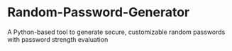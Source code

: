 # Random-Password-Generator
A Python-based tool to generate secure, customizable random passwords with password strength evaluation
